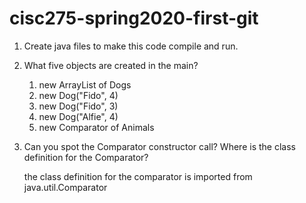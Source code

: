 # cisc275-spring2020-first-git
1. Create java files to make this code compile and run.

2. What five objects are created in the main?

    1. new ArrayList of Dogs
    2. new Dog("Fido", 4)
    3. new Dog("Fido", 3)
    4. new Dog("Alfie", 4)
    5. new Comparator of Animals 

3. Can you spot the Comparator constructor call? Where is the class definition for the Comparator?

    the class definition for the comparator is imported from java.util.Comparator
